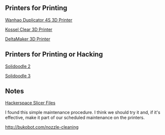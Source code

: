 Printers for Printing
---------------------

[Wanhao Duplicator 4S 3D Printer](Wanhao_Duplicator_4S.md "wikilink")

[Kossel Clear 3D Printer](Kossel_Clear.md "wikilink")

[DeltaMaker 3D Printer](DeltaMaker.md "wikilink")

Printers for Printing or Hacking
--------------------------------

[Solidoodle 2](Solidoodle_2 "wikilink")

[Solidoodle 3](Solidoodle_3 "wikilink")

Notes
-----

[Hackerspace Slicer Files](https://github.com/TampaHackerspace/ths-3dPrintFiles)

I found this simple maintenance procedure. I think we should try it and, if it's effective, make it part of our scheduled maintenance on the printers.

<http://bukobot.com/nozzle-cleaning>
